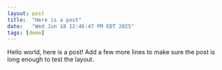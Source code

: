 ```yaml
---
layout: post
title:  "Here is a post"
date:   "Wed Jun 18 12:46:47 PM EDT 2025"
tags: [demo]
---
```

Hello world, here is a post!
Add a few more lines to make sure the post is long enough to test the layout.

